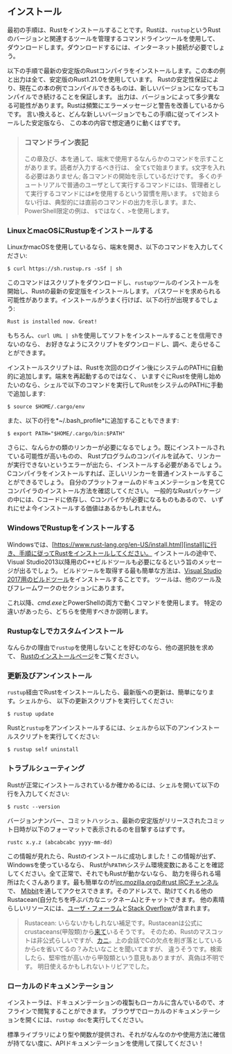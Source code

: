 <!-- ## Installation -->

## インストール

<!-- The first step is to install Rust. We’ll download Rust through `rustup`, a -->
<!-- command line tool for managing Rust versions and associated tools. You’ll need -->
<!-- an internet connection for the download. -->

最初の手順は、Rustをインストールすることです。Rustは、`rustup`というRustのバージョンと関連するツールを管理するコマンドラインツールを使用して、
ダウンロードします。ダウンロードするには、インターネット接続が必要でしょう。

<!-- The following steps install the latest stable version of the Rust compiler. All -->
<!-- the examples and output in this book use stable Rust 1.21.0. Rust’s stability -->
<!-- guarantees ensure that all the examples in the book that compile will continue -->
<!-- to compile with newer Rust versions. The output might differ slightly between -->
<!-- versions, because Rust often improves error messages and warnings. In other -->
<!-- words, any newer, stable version of Rust you install using these steps should -->
<!-- work as expected with the content of this book. -->

以下の手順で最新の安定版のRustコンパイラをインストールします。この本の例と出力は全て、安定版のRust1.21.0を使用しています。
Rustの安定性保証により、現在この本の例でコンパイルできるものは、新しいバージョンになってもコンパイルでき続けることを保証します。
出力は、バージョンによって多少異なる可能性があります。Rustは頻繁にエラーメッセージと警告を改善しているからです。
言い換えると、どんな新しいバージョンでもこの手順に従ってインストールした安定版なら、
この本の内容で想定通りに動くはずです。

<!-- > ### Command Line Notation -->
<!-- > -->
<!-- > In this chapter and throughout the book, we’ll show some commands used in the -->
<!-- > terminal. Lines that you should enter in a terminal all start with `$`. You -->
<!-- > don’t need to type in the `$` character; it indicates the start of each -->
<!-- > command. Many tutorials use the convention `$` for commands you run as a -->
<!-- > regular user and `#` for commands you run as an administrator. Lines that -->
<!-- > don’t start with `$` typically show the output of the previous command. -->
<!-- > Additionally, PowerShell specific examples will use `>` rather than `$`. -->

> ### コマンドライン表記
> この章及び、本を通して、端末で使用するなんらかのコマンドを示すことがあります。読者が入力するべき行は、
> 全て`$`で始まります。`$`文字を入れる必要はありません; 各コマンドの開始を示しているだけです。
> 多くのチュートリアルで普通のユーザとして実行するコマンドには`$`、管理者として実行するコマンドには`#`を使用するという習慣を用います。
> `$`で始まらない行は、典型的には直前のコマンドの出力を示します。また、PowerShell限定の例は、
> `$`ではなく、`>`を使用します。

<!-- ### Installing Rustup on Linux or macOS -->

### LinuxとmacOSにRustupをインストールする

<!-- If you’re using Linux or macOS, open a terminal and enter the following command: -->

LinuxかmacOSを使用しているなら、端末を開き、以下のコマンドを入力してください:

```text
$ curl https://sh.rustup.rs -sSf | sh
```

<!-- The command downloads a script and starts the installation of the `rustup` -->
<!-- tool, which installs the latest stable version of Rust. You might be prompted -->
<!-- for your password. If the install is successful, the following line will appear: -->

このコマンドはスクリプトをダウンロードし、`rustup`ツールのインストールを開始し、Rustの最新の安定版をインストールします。
パスワードを求められる可能性があります。インストールがうまく行けば、以下の行が出現するでしょう:

```text
Rust is installed now. Great!
```

<!-- Of course, if you distrust using `curl URL | sh` to install software, you can -->
<!-- download, inspect, and run the script however you like. -->

もちろん、`curl URL | sh`を使用してソフトをインストールすることを信用できないのなら、
お好きなようにスクリプトをダウンロードし、調べ、走らせることができます。

<!-- The installation script automatically adds Rust to your system PATH after your -->
<!-- next login. If you want to start using Rust right away instead of restarting -->
<!-- your terminal, run the following command in your shell to add Rust to your -->
<!-- system PATH manually: -->

インストールスクリプトは、Rustを次回のログイン後にシステムのPATHに自動的に追加します。端末を再起動するのではなく、
いますぐにRustを使用し始めたいのなら、シェルで以下のコマンドを実行してRustをシステムのPATHに手動で追加します:

```text
$ source $HOME/.cargo/env
```

<!-- Alternatively, you can add the following line to your *~/.bash_profile*: -->

また、以下の行を*~/.bash_profile*に追加することもできます:

```text
$ export PATH="$HOME/.cargo/bin:$PATH"
```

<!-- Additionally, you’ll need a linker of some kind. It’s likely one is already -->
<!-- installed, but when you try to compile a Rust program and get errors indicating -->
<!-- that a linker could not execute, you’ll need to install one. You can install a -->
<!-- C compiler, because that will usually come with the correct linker. Check your -->
<!-- platform’s documentation for how to install a C compiler. Some common Rust -->
<!-- packages depend on C code and will need a C compiler too, so it might be worth -->
<!-- installing one now regardless. -->

さらに、なんらかの類のリンカーが必要になるでしょう。既にインストールされている可能性が高いものの、
Rustプログラムのコンパイルを試みて、リンカーが実行できないというエラーが出たら、インストールする必要があるでしょう。
Cコンパイラをインストールすれば、正しいリンカーを普通インストールすることができるでしょう。
自分のプラットフォームのドキュメンテーションを見てCコンパイラのインストール方法を確認してください。
一般的なRustパッケージの中には、Cコードに依存し、Cコンパイラが必要になるものもあるので、
いずれにせよ今インストールする価値はあるかもしれません。

<!-- ### Installing Rustup on Windows -->

### WindowsでRustupをインストールする

<!-- On Windows, go to [https://www.rust-lang.org/en-US/install.html][install] and -->
<!-- follow the instructions for installing Rust. At some point in the installation, -->
<!-- you’ll receive a message explaining that you’ll also need the C++ build tools -->
<!-- for Visual Studio 2013 or later. The easiest way to acquire the build tools is -->
<!-- to install [Build Tools for Visual Studio 2017][visualstudio]. The tools are in -->
<!-- the Other Tools and Frameworks section. -->

Windowsでは、[https://www.rust-lang.org/en-US/install.html][install]に行き、手順に従ってRustをインストールしてください。
インストールの途中で、Visual Studio2013以降用のC++ビルドツールも必要になるという旨のメッセージが出るでしょう。
ビルドツールを取得する最も簡単な方法は、[Visual Studio 2017用のビルドツール][visualstudio]をインストールすることです。
ツールは、他のツール及びフレームワークのセクションにあります。

[install]: https://www.rust-lang.org/en-US/install.html
[visualstudio]: https://www.visualstudio.com/downloads/

<!-- The rest of this book uses commands that work in both *cmd.exe* and PowerShell. -->
<!-- If there are specific differences, we’ll explain which to use. -->

これ以降、*cmd.exe*とPowerShellの両方で動くコマンドを使用します。
特定の違いがあったら、どちらを使用すべきか説明します。

<!-- ### Custom Installations Without Rustup -->

### Rustupなしでカスタムインストール

<!-- If you prefer not to use `rustup` for some reason, please see [the Rust -->
<!-- installation page](https://www.rust-lang.org/install.html) for other options. -->

なんらかの理由で`rustup`を使用しないことを好むのなら、他の選択肢を求めて、
[Rustのインストールページ](https://www.rust-lang.org/install.html)をご覧ください。

<!-- ### Updating and Uninstalling -->

### 更新及びアンインストール

<!-- After you’ve installed Rust via `rustup`, updating to the latest version is -->
<!-- easy. From your shell, run the following update script: -->

`rustup`経由でRustをインストールしたら、最新版への更新は、簡単になります。シェルから、
以下の更新スクリプトを実行してください:

```text
$ rustup update
```

<!-- To uninstall Rust and `rustup`, run the following uninstall script from your -->
<!-- shell: -->

Rustと`rustup`をアンインストールするには、シェルから以下のアンインストールスクリプトを実行してください:

```text
$ rustup self uninstall
```

<!-- ### Troubleshooting -->

### トラブルシューティング

<!-- To check whether you have Rust installed correctly, open a shell and enter this -->
<!-- line: -->

Rustが正常にインストールされているか確かめるには、シェルを開いて以下の行を入力してください:

```text
$ rustc --version
```

<!-- You should see the version number, commit hash, and commit date for the latest -->
<!-- stable version that has been released in the following format: -->

バージョンナンバー、コミットハッシュ、最新の安定版がリリースされたコミット日時が以下のフォーマットで表示されるのを目撃するはずです。

```text
rustc x.y.z (abcabcabc yyyy-mm-dd)
```

<!-- If you see this information, you have installed Rust successfully! If you don’t -->
<!-- see this information and you’re on Windows, check that Rust is in your `%PATH%` -->
<!-- system variable. If that’s all correct and Rust still isn’t working, there are -->
<!-- a number of places you can get help. The easiest is [the #rust IRC channel on -->
<!-- irc.mozilla.org][irc], which you can access through -->
<!-- [Mibbit][mibbit]. At that address you can chat with other Rustaceans (a silly -->
<!-- nickname we call ourselves) who can help you out. Other great resources include -->
<!-- [the Users forum][users] and [Stack Overflow][stackoverflow]. -->

この情報が見れたら、Rustのインストールに成功しました！この情報が出ず、Windowsを使っているなら、
Rustが`%PATH%`システム環境変数にあることを確認してください。全て正常で、それでもRustが動かないなら、
助力を得られる場所はたくさんあります。最も簡単なのが[irc.mozilla.orgの#rust IRCチャンネル][irc]で、
[Mibbit][mibbit]を通してアクセスできます。そのアドレスで、助けてくれる他のRustacean(自分たちを呼ぶバカなニックネーム)とチャットできます。
他の素晴らしいリソースには、[ユーザ・フォーラム][users]と[Stack Overflow][stackoverflow]が含まれます。

> Rustacean: いらないかもしれない補足です。Rustaceanは公式にcrustaceans(甲殻類)から[来て][twitter]いるそうです。
> そのため、Rustのマスコットは非公式らしいですが、[カニ][mascott]。上の会話でCの欠点を削ぎ落としているからcを省いてるの？みたいなことを聞いてますが、
> 違うそうです。検索したら、堅牢性が高いから甲殻類という意見もありますが、真偽は不明です。
> 明日使えるかもしれないトリビアでした。

[irc]: irc://irc.mozilla.org/#rust
[mibbit]: http://chat.mibbit.com/?server=irc.mozilla.org&channel=%23rust
[users]: https://users.rust-lang.org/
[stackoverflow]: http://stackoverflow.com/questions/tagged/rust
[twitter]: https://mobile.twitter.com/rustlang/status/916284650674323457
[mascott]: https://www.slideshare.net/wolf-dog/ss-64026540

<!-- ### Local Documentation -->

### ローカルのドキュメンテーション

<!-- The installer also includes a copy of the documentation locally, so you can -->
<!-- read it offline. Run `rustup doc` to open the local documentation in your -->
<!-- browser. -->

インストーラは、ドキュメンテーションの複製もローカルに含んでいるので、オフラインで閲覧することができます。
ブラウザでローカルのドキュメンテーションを開くには、`rustup doc`を実行してください。

<!-- Any time a type or function is provided by the standard library and you’re not -->
<!-- sure what it does or how to use it, use the application programming interface -->
<!-- (API) documentation to find out! -->

標準ライブラリにより型や関数が提供され、それがなんなのかや使用方法に確信が持てない度に、APIドキュメンテーションを使用して探してください！
